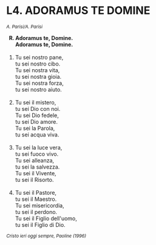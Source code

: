 # L4. ADORAMUS TE DOMINE

<sub><i>A. Parisi/A. Parisi</i></sub>
<ol>
  <b><li type="A" value="18">Adoramus te, Domine.<br>
    Adoramus te, Domine.</li></b><br>
  <li value="1">Tu sei nostro pane,<br>
    tu sei nostro cibo.<br>
    Tu sei nostra vita,<br>
    tu sei nostra gioia.<br>
    Tu sei nostra forza,<br>
    tu sei nostro aiuto.</li><br>
  <li>Tu sei il mistero,<br>
    tu sei Dio con noi.<br>
    Tu sei Dio fedele,<br>
    tu sei Dio amore.<br>
    Tu sei la Parola,<br>
    tu sei acqua viva.</li><br>
  <li>Tu sei la luce vera,<br>
    tu sei fuoco vivo.<br>
    Tu sei alleanza,<br>
    tu sei la salvezza.<br>
    Tu sei il Vivente,<br>
    tu sei il Risorto.</li><br>
  <li>Tu sei il Pastore,<br>
    tu sei il Maestro.<br>
    Tu sei misericordia,<br>
    tu sei il perdono.<br>
    Tu sei il Figlio dell'uomo,<br>
    tu sei il Figlio di Dio.</li>
</ol>
<sub><i>Cristo ieri oggi sempre, Paoline (1996)</i></sub>
